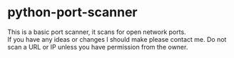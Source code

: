 # python-port-scanner
This is a basic port scanner, it scans for open network ports.  
If you have any ideas or changes I should make please contact me.
Do not scan a URL or IP unless you have permission from the owner.
